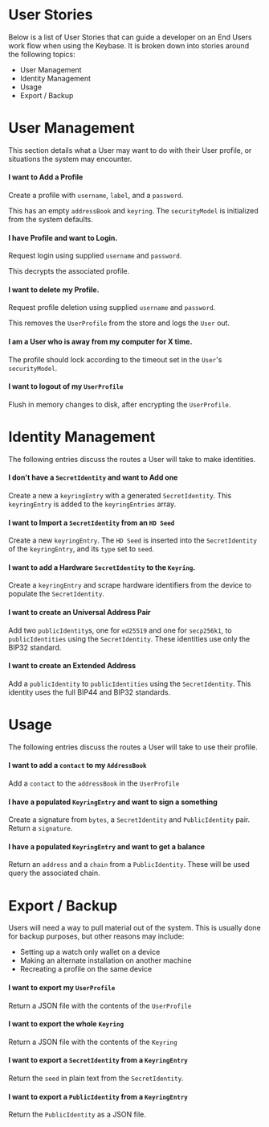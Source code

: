 # User Stories

Below is a list of User Stories that can guide a developer on an End Users work
flow when using the Keybase. It is broken down into stories around the following topics:

- User Management
- Identity Management
- Usage
- Export / Backup

# User Management

This section details what a User may want to do with their User profile, or
situations the system may encounter.

#### I want to Add a Profile

Create a profile with `username`, `label`, and a `password`.

This has an empty `addressBook` and `keyring`. The `securityModel` is
initialized from the system defaults.

#### I have Profile and want to Login.

Request login using supplied `username` and `password`.

This decrypts the associated profile.

#### I want to delete my Profile.

Request profile deletion using supplied `username` and `password`.

This removes the `UserProfile` from the store and logs the `User` out.

#### I am a User who is away from my computer for X time.

The profile should lock according to the timeout set in the `User`'s `securityModel`.

#### I want to logout of my `UserProfile`

Flush in memory changes to disk, after encrypting the `UserProfile`.

# Identity Management

The following entries discuss the routes a User will take to make identities.

#### I don't have a `SecretIdentity` and want to Add one

Create a new a `keyringEntry` with a generated `SecretIdentity`. This
`keyringEntry` is added to the `keyringEntries` array.

#### I want to Import a `SecretIdentity` from an `HD Seed`

Create a new `keyringEntry`. The `HD Seed` is inserted into the `SecretIdentity`
of the `keyringEntry`, and its `type` set to `seed`.

#### I want to add a Hardware `SecretIdentity` to the `Keyring`.

Create a `keyringEntry` and scrape hardware identifiers from the device to
populate the `SecretIdentity`.

#### I want to create an Universal Address Pair

Add two `publicIdentity`s, one for `ed25519` and one for `secp256k1`, to
`publicIdentities` using the `SecretIdentity`. These identities use only the
BIP32 standard.

#### I want to create an Extended Address

Add a `publicIdentity` to `publicIdentities` using the `SecretIdentity`. This
identity uses the full BIP44 and BIP32 standards.

# Usage

The following entries discuss the routes a User will take to use their profile.

####  I want to add a `contact` to my `AddressBook`

Add a `contact` to the `addressBook` in the `UserProfile`

#### I have a populated `KeyringEntry` and want to sign a something

Create a signature from `bytes`, a `SecretIdentity` and `PublicIdentity`
pair. Return a `signature`.

####  I have a populated `KeyringEntry` and want to get a balance

Return an `address` and a `chain` from a `PublicIdentity`. These will be used
query the associated chain.


# Export / Backup

Users will need a way to pull material out of the system. This is usually done
for backup purposes, but other reasons may include:

- Setting up a watch only wallet on a device
- Making an alternate installation on another machine
- Recreating a profile on the same device

#### I want to export my `UserProfile`

Return a JSON file with the contents of the `UserProfile`

#### I want to export the whole `Keyring`

Return a JSON file with the contents of the `Keyring`

#### I want to export a `SecretIdentity` from a `KeyringEntry`

Return the `seed` in plain text from the `SecretIdentity`.

#### I want to export a `PublicIdentity` from a `KeyringEntry`

Return the `PublicIdentity` as a JSON file.
